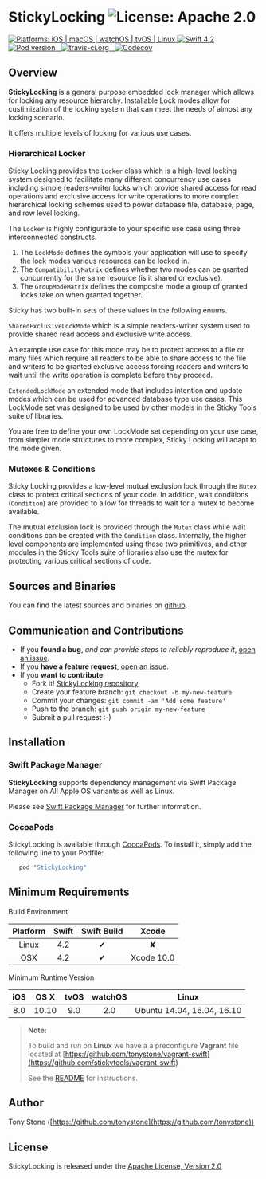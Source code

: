 # StickyLocking ![License: Apache 2.0](https://img.shields.io/badge/License-Apache%202.0-lightgray.svg?style=flat)

<a href="https://github.com/stickytools/sticky-locking/" target="_blank">
   <img src="https://img.shields.io/badge/platforms-iOS%20%7C%20macOS%20%7C%20watchOS%20%7C%20tvOS%20%7C%20Linux%20-lightgray.svg?style=flat" alt="Platforms: iOS | macOS | watchOS | tvOS | Linux" />
</a>
<a href="https://github.com/stickytools/sticky-locking/" target="_blank">
   <img src="https://img.shields.io/badge/Swift-4.2-orange.svg?style=flat" alt="Swift 4.2">
</a>
<a href="https://github.com/stickytools/sticky-locking/" target="_blank">
    <img src="https://img.shields.io/cocoapods/v/StickyLocking.svg?style=flat" alt="Pod version">
</a>
<a href="https://travis-ci.org/stickytools/sticky-locking" target="_blank">
  <img src="https://travis-ci.org/stickytools/sticky-locking.svg?branch=master" alt="travis-ci.org" />
</a>
<a href="https://codecov.io/gh/stickytools/sticky-locking" target="_blank">
  <img src="https://codecov.io/gh/stickytools/sticky-locking/branch/master/graph/badge.svg" alt="Codecov" />
</a>

## Overview

**StickyLocking** is a general purpose embedded lock manager which  allows for locking any resource hierarchy.  Installable Lock modes allow for custimization of the locking system that can meet the needs of almost any locking scenario.

It offers multiple levels of locking for various use cases.

### **Hierarchical Locker**

Sticky Locking provides the `Locker` class which is a high-level locking system designed to facilitate many different
concurrency use cases including simple readers-writer locks which provide shared access for read operations and
exclusive access for write operations to more complex hierarchical locking schemes used to power database file,
database, page, and row level locking.

The `Locker` is highly configurable to your specific use case using three interconnected constructs.

1) The `LockMode` defines the symbols your application will use to specify the lock modes various resources can be locked in.
2) The `CompatibilityMatrix` defines whether two modes can be granted concurrently for the same resource (is it shared or exclusive).
3) The `GroupModeMatrix` defines the composite mode a group of granted locks take on when granted together.

Sticky has two built-in sets of these values in the following enums.

`SharedExclusiveLockMode` which is a simple readers-writer system used to provide shared read access and exclusive
write access.

An example use case for this mode may be to protect access to a file or many files which require all readers to be able
to share access to the file and writers to be granted exclusive access forcing readers and writers to wait until the
write operation is complete before they proceed.

`ExtendedLockMode` an extended mode that includes intention and update modes which can be used for advanced database
type use cases.  This LockMode set was designed to be used by other models in the Sticky Tools suite of libraries.

You are free to define your own LockMode set depending on your use case, from simpler mode structures to more complex,
Sticky Locking will adapt to the mode given.

### **Mutexes & Conditions**

Sticky Locking provides a low-level mutual exclusion lock through the `Mutex` class to protect critical sections of
your code.  In addition, wait conditions (`Condition`) are provided to allow for threads to wait for a mutex to
become available.

The mutual exclusion lock is provided through the `Mutex` class while wait conditions can be created with the
`Condition` class.  Internally, the higher level components are implemented using these two primitives, and other
modules in the Sticky Tools suite of libraries also use the mutex for protecting various critical sections of code.

## Sources and Binaries

You can find the latest sources and binaries on [github](https://github.com/stickytools/sticky-locking).

## Communication and Contributions

- If you **found a bug**, _and can provide steps to reliably reproduce it_, [open an issue](https://github.com/stickytools/sticky-locking/issues).
- If you **have a feature request**, [open an issue](https://github.com/stickytools/sticky-locking/issues).
- If you **want to contribute**
   - Fork it! [StickyLocking repository](https://github.com/stickytools/sticky-locking)
   - Create your feature branch: `git checkout -b my-new-feature`
   - Commit your changes: `git commit -am 'Add some feature'`
   - Push to the branch: `git push origin my-new-feature`
   - Submit a pull request :-)

## Installation

### Swift Package Manager

**StickyLocking** supports dependency management via Swift Package Manager on All Apple OS variants as well as Linux.

Please see [Swift Package Manager](https://swift.org/package-manager/#conceptual-overview) for further information.

### CocoaPods

StickyLocking is available through [CocoaPods](http://cocoapods.org). To install it, simply add the following line to your Podfile:

```ruby
   pod "StickyLocking"
```

## Minimum Requirements

Build Environment

| Platform | Swift | Swift Build | Xcode |
|:--------:|:-----:|:----------:|:------:|
| Linux    | 4.2 | &#x2714; | &#x2718; |
| OSX      | 4.2 | &#x2714; | Xcode 10.0 |

Minimum Runtime Version

| iOS |  OS X | tvOS | watchOS | Linux |
|:---:|:-----:|:----:|:-------:|:------------:|
| 8.0 | 10.10 | 9.0  |   2.0   | Ubuntu 14.04, 16.04, 16.10 |

> **Note:**
>
> To build and run on **Linux** we have a a preconfigure **Vagrant** file located at [https://github.com/tonystone/vagrant-swift](https://github.com/stickytools/vagrant-swift)
>
> See the [README](https://github.com/tonystone/vagrant-swift/blob/master/README.md) for instructions.
>

## Author

Tony Stone ([https://github.com/tonystone](https://github.com/tonystone))

## License

StickyLocking is released under the [Apache License, Version 2.0](http://www.apache.org/licenses/LICENSE-2.0.html)
